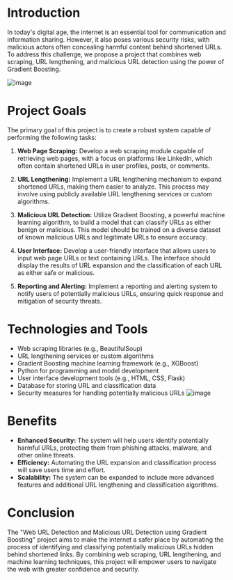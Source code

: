 # Introduction
In today's digital age, the internet is an essential tool for communication and information sharing. However, it also poses various security risks, with malicious actors often concealing harmful content behind shortened URLs. To address this challenge, we propose a project that combines web scraping, URL lengthening, and malicious URL detection using the power of Gradient Boosting.

![image](https://github.com/Ananta-Vaishnavi/Safe-Secure-Surf/assets/94735204/6a5851ce-795d-4f6e-aafa-91894444c51c)

# Project Goals
The primary goal of this project is to create a robust system capable of performing the following tasks:

1. **Web Page Scraping:** Develop a web scraping module capable of retrieving web pages, with a focus on platforms like LinkedIn, which often contain shortened URLs in user profiles, posts, or comments.

2. **URL Lengthening:** Implement a URL lengthening mechanism to expand shortened URLs, making them easier to analyze. This process may involve using publicly available URL lengthening services or custom algorithms.

3. **Malicious URL Detection:** Utilize Gradient Boosting, a powerful machine learning algorithm, to build a model that can classify URLs as either benign or malicious. This model should be trained on a diverse dataset of known malicious URLs and legitimate URLs to ensure accuracy.

4. **User Interface:** Develop a user-friendly interface that allows users to input web page URLs or text containing URLs. The interface should display the results of URL expansion and the classification of each URL as either safe or malicious.

5. **Reporting and Alerting:** Implement a reporting and alerting system to notify users of potentially malicious URLs, ensuring quick response and mitigation of security threats.

# Technologies and Tools
- Web scraping libraries (e.g., BeautifulSoup)
- URL lengthening services or custom algorithms
- Gradient Boosting machine learning framework (e.g., XGBoost)
- Python for programming and model development
- User interface development tools (e.g., HTML, CSS, Flask)
- Database for storing URL and classification data
- Security measures for handling potentially malicious URLs
![image](https://github.com/Ananta-Vaishnavi/Safe-Secure-Surf/assets/94735204/b3c08df7-03a2-4dd7-866a-3323b838ed3f)


# Benefits
- **Enhanced Security:** The system will help users identify potentially harmful URLs, protecting them from phishing attacks, malware, and other online threats.
- **Efficiency:** Automating the URL expansion and classification process will save users time and effort.
- **Scalability:** The system can be expanded to include more advanced features and additional URL lengthening and classification algorithms.

# Conclusion
The "Web URL Detection and Malicious URL Detection using Gradient Boosting" project aims to make the internet a safer place by automating the process of identifying and classifying potentially malicious URLs hidden behind shortened links. By combining web scraping, URL lengthening, and machine learning techniques, this project will empower users to navigate the web with greater confidence and security.
